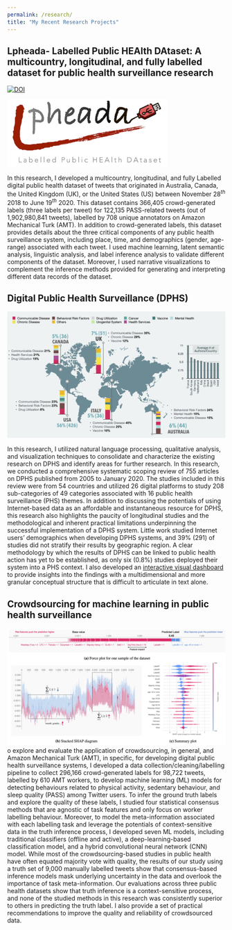 ```yaml
---
permalink: /research/
title: "My Recent Research Projects"
---
```


## Lpheada- Labelled Public HEAlth DAtaset: A multicountry, longitudinal, and fully labelled dataset for public health surveillance research
[![DOI](https://zenodo.org/badge/354686567.svg)](https://zenodo.org/badge/latestdoi/354686567)

<img src="/images/research/lpheada.jpg" width="370">

In this research, I developed a multicountry, longitudinal, and fully Labelled digital public health dataset of tweets that originated in Australia, Canada, the United Kingdom (UK), or the United States (US) between November 28$^{th}$ 2018 to June 19$^{th}$ 2020. This dataset contains 366,405 crowd-generated labels (three labels per tweet) for 122,135 PASS-related tweets (out of 1,902,980,841 tweets), labelled by 708 unique annotators on Amazon Mechanical Turk (AMT). In addition to crowd-generated labels, this dataset provides details about the three critical components of any public health surveillance system, including place, time, and demographics (gender, age-range) associated with each tweet. I used machine learning, latent semantic analysis, linguistic analysis, and label inference analysis to validate different components of the dataset. Moreover, I used narrative visualizations to complement the inference methods provided for generating and interpreting different data records of the dataset.

## Digital Public Health Surveillance (DPHS)
<img src="/images/research/dphs.jpg" width="600">

In this research, I utilized natural language processing, qualitative analysis, and visualization techniques to consolidate and characterize the existing research on DPHS and identify areas for further research. In this research, we conducted a comprehensive systematic scoping review of 755 articles on DPHS published from 2005 to January 2020. The studies included in this review were from 54 countries and utilized 26 digital platforms to study 208 sub-categories of 49 categories associated with 16 public health surveillance (PHS) themes. In addition to discussing the potentials of using Internet-based data as an affordable and instantaneous resource for DPHS, this research also highlights the paucity of longitudinal studies and the methodological and inherent practical limitations underpinning the successful implementation of a DPHS system. Little work studied Internet users’ demographics when developing DPHS systems, and 39% (291) of studies did not stratify their results by geographic region. A clear methodology by which the results of DPHS can be linked to public health action has yet to be established, as only six (0.8%) studies deployed their system into a PHS context.  I also developed an [interactive visual dashboard](https://rpubs.com/zshakeri/dphs_dashboard) to provide insights into the findings with a multidimensional and more granular conceptual structure that is difficult to articulate in text alone.

## Crowdsourcing for machine learning in public health surveillance
<img src="/images/research/SHAP.jpg" width="600">
o explore and evaluate the application of crowdsourcing, in general, and  Amazon Mechanical Turk (AMT), in specific, for developing digital public health surveillance systems, I developed a data collection/cleaning/labelling pipeline to collect 296,166 crowd-generated labels for 98,722 tweets, labelled by 610 AMT workers, to develop machine learning (ML) models for detecting behaviours related to physical activity, sedentary behaviour, and sleep quality (PASS) among Twitter users. To infer the ground truth labels and explore the quality of these labels, I studied four statistical consensus methods that are agnostic of task features and only focus on worker labelling behaviour. Moreover, to model the meta-information associated with each labelling task and leverage the potentials of context-sensitive data in the truth inference process, I developed seven ML models, including traditional classifiers (offline and active), a deep-learning-based classification model, and a hybrid convolutional neural network (CNN) model. While most of the crowdsourcing-based studies in public health have often equated majority vote with quality, the results of our study using a truth set of 9,000 manually labelled tweets show that consensus-based inference models mask underlying uncertainty in the data and overlook the importance of task meta-information. Our evaluations across three public health datasets show that truth inference is a context-sensitive process, and none of the studied methods in this research was consistently superior to others in predicting the truth label. I also provide a set of practical recommendations to improve the quality and reliability of crowdsourced data.